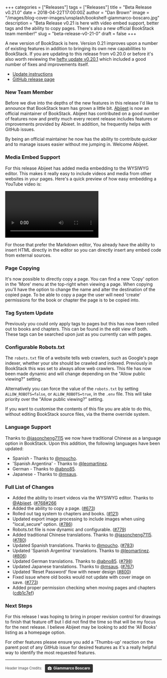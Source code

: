 +++
categories = ["Releases"]
tags = ["Releases"]
title = "Beta Release v0.21.0"
date = 2018-04-22T17:00:00Z
author = "Dan Brown"
image = "/images/blog-cover-images/unsplash/bookshelf-giammarco-boscaro.jpg"
description = "Beta Release v0.21 is here with video embed support, better tags and the ability to copy pages. There's also a new official BookStack team member!"
slug = "beta-release-v0-21-0"
draft = false
+++

A new version of BookStack is here. Version 0.21 improves upon a number of existing features in addition to bringing its own new capabilities to BookStack. If you are updating to this release from v0.20.0 or before it's also worth reviewing the [hefty update v0.20.1](/blog/beta-release-v0-20-1/) which included a good number of fixes and improvements itself.

* [Update instructions](https://www.bookstackapp.com/docs/admin/updates)
* [GitHub release page](https://github.com/BookStackApp/BookStack/releases/tag/v0.21.0)

### New Team Member

Before we dive into the depths of the new features in this release I'd like to announce that BookStack team has grown a little bit. [Abijeet](https://github.com/Abijeet) is now an official maintainer of BookStack. Abijeet has contributed on a good number of features now and pretty much every recent release includes features or improvements provided by Abieet. In addition, he frequently helps with GitHub issues.

By being an official maintainer he now has the ability to contribute quicker and to manage issues easier without me jumping in. Welcome Abijeet.  

### Media Embed Support

For this release Abijeet has added media embedding to the WYSIWYG editor. This makes it really easy to include videos and media from other websites in your pages. Here's a quick preview of how easy embedding a YouTube video is: 

<video src="/images/2018/04/insert-video.mp4" controls></video>

For those that prefer the Markdown editor, You already have the ability to insert HTML directly in the editor so you can directly insert any embed code from external sources.

### Page Copying

It's now possible to directly copy a page. You can find a new 'Copy' option in the 'More' menu at the top-right when viewing a page. When copying you'll have the option to change the name and alter the destination of the copied page. To be able to copy a page the user will need 'create' permissions for the book or chapter the page is to be copied into.

### Tag System Update

Previously you could only apply tags to pages but this has now been rolled out to books and chapters. This can be found in the edit view of both. These tags can be searched upon just as you currently can with pages.

### Configurable Robots.txt

The `robots.txt` file of a website tells web crawlers, such as Google's page indexer, whether your site should be crawled and indexed. Previously in BookStack this was set to always allow web crawlers. This file has now been made dynamic and will change depending on the "Allow public viewing?" setting.

Alternatively you can force the value of the `robots.txt` by setting `ALLOW_ROBOTS=false`, or `ALLOW_ROBOTS=true`, in the `.env` file. This will take priority over the "Allow public viewing?" setting. 

If you want to customise the contents of this file you are able to do this, without editing BookStack source files, via the theme override system.

### Language Support

Thanks to [@jasoncheng7115](https://github.com/BookStackApp/BookStack/pull/780) we now have traditional Chinese as a language option in BookStack. Upon this addition, the following languages have been updated:

* Spanish - Thanks to [@moucho](https://github.com/BookStackApp/BookStack/pull/783).
* 'Spanish Argentina' - Thanks to [@leomartinez](https://github.com/BookStackApp/BookStack/pull/806).
* German - Thanks to [@abno85](https://github.com/BookStackApp/BookStack/pull/798).
* Japanese - Thanks to [@msaus](https://github.com/BookStackApp/BookStack/pull/767).

### Full List of Changes

* Added the ability to insert videos via the WYSIWYG editor. Thanks to [@Abijeet](https://github.com/BookStackApp/BookStack/pull/768). ([#768](https://github.com/BookStackApp/BookStack/pull/768)[#266](https://github.com/BookStackApp/BookStack/issues/266)
* Added the ability to copy a page. ([#673](https://github.com/BookStackApp/BookStack/issues/673))
* Rolled out tag system to chapters and books. ([#121](https://github.com/BookStackApp/BookStack/issues/121))
* Updated export image processing to include images when using "local_secure" option. ([#786](https://github.com/BookStackApp/BookStack/issues/786))
* Robots.txt file is now dynamic and configurable. ([#779](https://github.com/BookStackApp/BookStack/issues/779))
* Added traditional Chinese translations. Thanks to [@jasoncheng7115](https://github.com/BookStackApp/BookStack/pull/780). ([#780](https://github.com/BookStackApp/BookStack/pull/780))
* Updated Spanish translations. Thanks to [@moucho](https://github.com/BookStackApp/BookStack/pull/783). ([#783](https://github.com/BookStackApp/BookStack/pull/783))
* Updated 'Spanish Argentina' translations. Thanks to [@leomartinez](https://github.com/BookStackApp/BookStack/pull/806). ([#806](https://github.com/BookStackApp/BookStack/pull/806))
* Updated German translations. Thanks to [@abno85](https://github.com/BookStackApp/BookStack/pull/798). ([#798](https://github.com/BookStackApp/BookStack/pull/798))
* Updated Japanese translations. Thanks to [@msaus](https://github.com/BookStackApp/BookStack/pull/767). ([#767](https://github.com/BookStackApp/BookStack/pull/767))
* Updated 'Reset Password' flow with newer design ([#800](https://github.com/BookStackApp/BookStack/issues/800))
* Fixed issue where old books would not update with cover image on save. ([#773](https://github.com/BookStackApp/BookStack/issues/773))
* Added proper permission checking when moving pages and chapters ([cdb1c7ef](https://github.com/BookStackApp/BookStack/commit/cdb1c7ef88a0054c46ba9eb040464bdea274b095))

### Next Steps

For this release I was hoping to bring in proper revision control for drawings to finish that feature off but I did not find the time so that will be my focus for the next release. I believe Abijeet may be looking to add the 'All Books' listing as a homepage option.

For other features please ensure you add a 'Thumbs-up' reaction on the parent post of any GitHub issue for desired features as it's a really helpful way to identify the most requested features.

----

<span style="font-size: 0.8em;opacity:0.8;">Header Image Credits: &nbsp; <a style="background-color:black;color:white;text-decoration:none;padding:4px 6px;font-family:-apple-system, BlinkMacSystemFont, &quot;San Francisco&quot;, &quot;Helvetica Neue&quot;, Helvetica, Ubuntu, Roboto, Noto, &quot;Segoe UI&quot;, Arial, sans-serif;font-size:12px;font-weight:bold;line-height:1.2;display:inline-block;border-radius:3px;" href="https://unsplash.com/@giamboscaro?utm_medium=referral&amp;utm_campaign=photographer-credit&amp;utm_content=creditBadge" target="_blank" rel="noopener noreferrer" title="Download free do whatever you want high-resolution photos from Giammarco Boscaro"><span style="display:inline-block;padding:2px 3px;"><svg xmlns="http://www.w3.org/2000/svg" style="height:12px;width:auto;position:relative;vertical-align:middle;top:-1px;fill:white;" viewBox="0 0 32 32"><title>unsplash-logo</title><path d="M20.8 18.1c0 2.7-2.2 4.8-4.8 4.8s-4.8-2.1-4.8-4.8c0-2.7 2.2-4.8 4.8-4.8 2.7.1 4.8 2.2 4.8 4.8zm11.2-7.4v14.9c0 2.3-1.9 4.3-4.3 4.3h-23.4c-2.4 0-4.3-1.9-4.3-4.3v-15c0-2.3 1.9-4.3 4.3-4.3h3.7l.8-2.3c.4-1.1 1.7-2 2.9-2h8.6c1.2 0 2.5.9 2.9 2l.8 2.4h3.7c2.4 0 4.3 1.9 4.3 4.3zm-8.6 7.5c0-4.1-3.3-7.5-7.5-7.5-4.1 0-7.5 3.4-7.5 7.5s3.3 7.5 7.5 7.5c4.2-.1 7.5-3.4 7.5-7.5z"></path></svg></span><span style="display:inline-block;padding:2px 3px;">Giammarco Boscaro</span></a></span>
